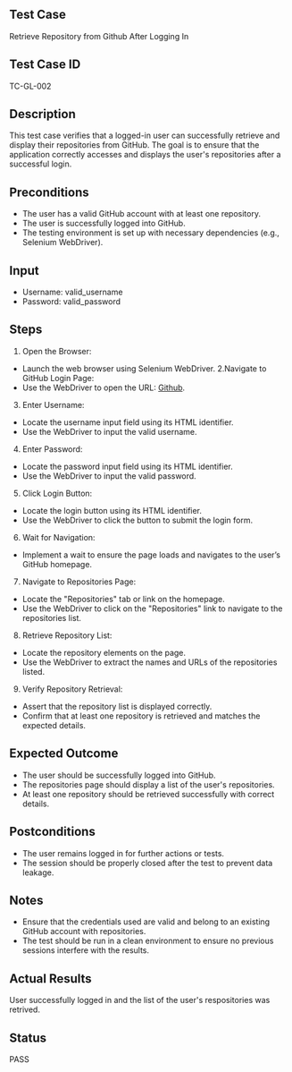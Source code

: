 ## Test Case 
Retrieve Repository from Github After Logging In
## Test Case ID
TC-GL-002
## Description
This test case verifies that a logged-in user can successfully retrieve and display their repositories from GitHub. The goal is to ensure that the application correctly accesses and displays the user's repositories after a successful login.
## Preconditions
- The user has a valid GitHub account with at least one repository.
- The user is successfully logged into GitHub.
- The testing environment is set up with necessary dependencies (e.g., Selenium WebDriver).
## Input
- Username: valid_username
- Password: valid_password 
## Steps
1. Open the Browser:
- Launch the web browser using Selenium WebDriver.
2.Navigate to GitHub Login Page:
- Use the WebDriver to open the URL: [Github](https://github.com/login).
3. Enter Username:
- Locate the username input field using its HTML identifier.
- Use the WebDriver to input the valid username.
4. Enter Password:
- Locate the password input field using its HTML identifier.
- Use the WebDriver to input the valid password.
5. Click Login Button:
- Locate the login button using its HTML identifier.
- Use the WebDriver to click the button to submit the login form.
6. Wait for Navigation:
- Implement a wait to ensure the page loads and navigates to the user’s GitHub homepage.
7. Navigate to Repositories Page:
- Locate the "Repositories" tab or link on the homepage.
- Use the WebDriver to click on the "Repositories" link to navigate to the repositories list.
8. Retrieve Repository List:
- Locate the repository elements on the page.
- Use the WebDriver to extract the names and URLs of the repositories listed.
9. Verify Repository Retrieval:
- Assert that the repository list is displayed correctly.
- Confirm that at least one repository is retrieved and matches the expected details.
## Expected Outcome
- The user should be successfully logged into GitHub.
- The repositories page should display a list of the user's repositories.
- At least one repository should be retrieved successfully with correct details.
## Postconditions
- The user remains logged in for further actions or tests.
- The session should be properly closed after the test to prevent data leakage.
## Notes
- Ensure that the credentials used are valid and belong to an existing GitHub account with repositories.
- The test should be run in a clean environment to ensure no previous sessions interfere with the results.
## Actual Results
User successfully logged in and the list of the user's respositories was retrived.
## Status
PASS
